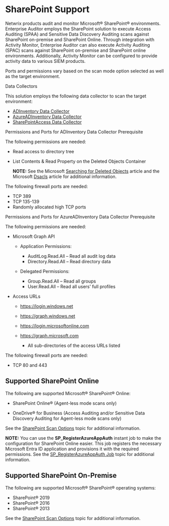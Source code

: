 # SharePoint Support

Netwrix products audit and monitor Microsoft® SharePoint® environments. Enterprise Auditor employs
the SharePoint solution to execute Access Auditing (SPAA) and Sensitive Data Discovery Auditing
scans against SharePoint on-premise and SharePoint Online. Through integration with Activity
Monitor, Enterprise Auditor can also execute Activity Auditing (SPAC) scans against SharePoint
on-premise and SharePoint online environments. Additionally, Activity Monitor can be configured to
provide activity data to various SIEM products.

Ports and permissions vary based on the scan mode option selected as well as the target environment.

Data Collectors

This solution employs the following data collector to scan the target environment:

- [ADInventory Data Collector](/docs/accessanalyzer/11.6/admin/datacollector/adinventory/overview.md)
- [AzureADInventory Data Collector](/docs/accessanalyzer/11.6/admin/datacollector/azureadinventory/overview.md)
- [SharePointAccess Data Collector](/docs/accessanalyzer/11.6/admin/datacollector/spaa/overview.md)

Permissions and Ports for ADInventory Data Collector Prerequisite

The following permissions are needed:

- Read access to directory tree
- List Contents & Read Property on the Deleted Objects Container

    **NOTE:** See the Microsoft
    [Searching for Deleted Objects](https://technet.microsoft.com/en-us/library/cc978013.aspx)
    article and the Microsoft
    [Dsacls](https://technet.microsoft.com/en-us/library/cc771151(v=ws.11).aspx) article for
    additional information.

The following firewall ports are needed:

- TCP 389
- TCP 135-139
- Randomly allocated high TCP ports

Permissions and Ports for AzureADInventory Data Collector Prerequisite

The following permissions are needed:

- Microsoft Graph API

    - Application Permissions:

        - AuditLog.Read.All – Read all audit log data
        - Directory.Read.All – Read directory data

    - Delegated Permissions:

        - Group.Read.All – Read all groups
        - User.Read.All – Read all users' full profiles

- Access URLs

    - https://login.windows.net
    - https://graph.windows.net
    - https://login.microsoftonline.com
    - https://graph.microsoft.com

        - All sub-directories of the access URLs listed

The following firewall ports are needed:

- TCP 80 and 443

## Supported SharePoint Online

The following are supported Microsoft® SharePoint® Online:

- SharePoint Online® (Agent-less mode scans only)

- OneDrive® for Business (Access Auditing and/or Sensitive Data Discovery Auditing for Agent-less
  mode scans only)

See the
[SharePoint Scan Options](/docs/accessanalyzer/11.6/requirements/solutions/sharepoint/scanoptions.md)
topic for additional information.

**NOTE:** You can use the **SP_RegisterAzureAppAuth** instant job to make the configuration for
SharePoint Online easier. This job registers the necessary Microsoft Entra ID application and
provisions it with the required permissions. See the
[SP_RegisterAzureAppAuth Job](/docs/accessanalyzer/11.6/admin/jobs/instantjobs/sp_registerazureappauth.md)
topic for additional information.

## Supported SharePoint On-Premise

The following are supported Microsoft® SharePoint® operating systems:

- SharePoint® 2019
- SharePoint® 2016
- SharePoint® 2013

See the
[SharePoint Scan Options](/docs/accessanalyzer/11.6/requirements/solutions/sharepoint/scanoptions.md)
topic for additional information.
